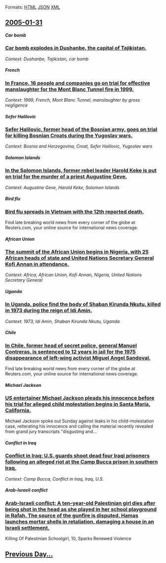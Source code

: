 
Formats: [HTML](2005/01/31/index.html)  [JSON](2005/01/31/index.json)  [XML](2005/01/31/index.xml)  

## [2005-01-31](/news/2005/01/31/index.md)

##### Car bomb
### [ Car bomb explodes in Dushanbe, the capital of Tajikistan. ](/news/2005/01/31/car-bomb-explodes-in-dushanbe-the-capital-of-tajikistan.md)
_Context: Dushanbe, Tajikistan, car bomb_

##### French
### [ In France, 16 people and companies go on trial for effective manslaughter for the Mont Blanc Tunnel fire in 1999. ](/news/2005/01/31/in-france-16-people-and-companies-go-on-trial-for-effective-manslaughter-for-the-mont-blanc-tunnel-fire-in-1999.md)
_Context: 1999, French, Mont Blanc Tunnel, manslaughter by gross negligence_

##### Sefer Halilovic
### [ Sefer Halilovic, former head of the Bosnian army, goes on trial for killing Bosnian Croats during the Yugoslav wars. ](/news/2005/01/31/sefer-halilovia-former-head-of-the-bosnian-army-goes-on-trial-for-killing-bosnian-croats-during-the-yugoslav-wars.md)
_Context: Bosnia and Herzegovina, Croat, Sefer Halilovic, Yugoslav wars_

##### Solomon Islands
### [ In the Solomon Islands, former rebel leader Harold Keke is put on trial for the murder of a priest Augustine Geve. ](/news/2005/01/31/in-the-solomon-islands-former-rebel-leader-harold-keke-is-put-on-trial-for-the-murder-of-a-priest-augustine-geve.md)
_Context: Augustine Geve, Harold Keke, Solomon Islands_

##### Bird flu
### [ Bird flu spreads in Vietnam with the 12th reported death. ](/news/2005/01/31/bird-flu-spreads-in-vietnam-with-the-12th-reported-death.md)
Find late breaking world news from every corner of the globe at Reuters.com, your online source for international news coverage.

##### African Union
### [ The summit of the African Union begins in Nigeria, with 25 African heads of state and United Nations Secretary General Kofi Annan in attendance. ](/news/2005/01/31/the-summit-of-the-african-union-begins-in-nigeria-with-25-african-heads-of-state-and-united-nations-secretary-general-kofi-annan-in-attend.md)
_Context: Africa, African Union, Kofi Annan, Nigeria, United Nations Secretary General_

##### Uganda
### [ In Uganda, police find the body of Shaban Kirunda Nkutu, killed in 1973 during the reign of Idi Amin. ](/news/2005/01/31/in-uganda-police-find-the-body-of-shaban-kirunda-nkutu-killed-in-1973-during-the-reign-of-idi-amin.md)
_Context: 1973, Idi Amin, Shaban Kirunda Nkutu, Uganda_

##### Chile
### [ In Chile, former head of secret police, general Manuel Contreras, is sentenced to 12 years in jail for the 1975 disappearance of left-wing activist Miguel Angel Sandoval. ](/news/2005/01/31/in-chile-former-head-of-secret-police-general-manuel-contreras-is-sentenced-to-12-years-in-jail-for-the-1975-disappearance-of-left-wing.md)
Find late breaking world news from every corner of the globe at Reuters.com, your online source for international news coverage.

##### Michael Jackson
### [ US entertainer Michael Jackson pleads his innocence before his trial for alleged child molestation begins in Santa Maria, California. ](/news/2005/01/31/us-entertainer-michael-jackson-pleads-his-innocence-before-his-trial-for-alleged-child-molestation-begins-in-santa-maria-california.md)
Michael Jackson spoke out Sunday against leaks in his child-molestation case, reiterating his innocence and calling the material recently revealed from grand jury transcripts &quot;disgusting and...

##### Conflict in Iraq
### [ Conflict in Iraq: U.S. guards shoot dead four Iraqi prisoners following an alleged riot at the Camp Bucca prison in southern Iraq. ](/news/2005/01/31/conflict-in-iraq-u-s-guards-shoot-dead-four-iraqi-prisoners-following-an-alleged-riot-at-the-camp-bucca-prison-in-southern-iraq.md)
_Context: Camp Bucca, Conflict in Iraq, Iraq, U.S._

##### Arab-Israeli conflict
### [ Arab-Israeli conflict: A ten-year-old Palestinian girl dies after being shot in the head as she played in her school playground in Rafah. The source of the gunfire is disputed. Hamas launches mortar shells in retaliation, damaging a house in an Israeli settlement. ](/news/2005/01/31/arabaisraeli-conflict-a-ten-year-old-palestinian-girl-dies-after-being-shot-in-the-head-as-she-played-in-her-school-playground-in-rafah.md)
Killing Of Palestinian Schoolgirl, 10, Sparks Renewed Violence

## [Previous Day...](/news/2005/01/30/index.md)

